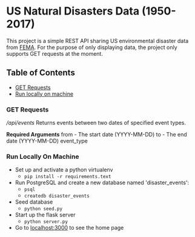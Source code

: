 # US Natural Disasters Data (1950-2017)

This project is a simple REST API sharing US environmental disaster data from [FEMA](https://FEMA.gov/). For the purpose of only displaying data, the project only supports GET requests at the moment.

## Table of Contents
* [GET Requests](#getrequest)
* [Run locally on machine](#run)


### <a name="getrequests"></a>GET Requests
*/api/events*
Returns events between two dates of specified event types.

**Required Arguments**
from - The start date (YYYY-MM-DD)
to - The end date (YYYY-MM-DD)
event_type


### <a name="run"></a>Run Locally On Machine

* Set up and activate a python virtualenv
    * `pip install -r requirements.text`
* Run PostgreSQL and create a new database named 'disaster_events':
    * `psql`
    * `createdb disaster_events`
* Seed database
    * `python seed.py`
* Start up the flask server
    * `python server.py`
* Go to [localhost:3000](http://localhost:3000/) to see the home page


